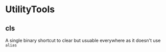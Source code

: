 # UtilityTools

## cls

A single binary shortcut to clear but usuable everywhere as it doesn't use `alias`
